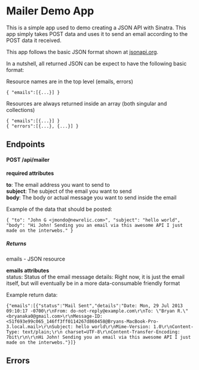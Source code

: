 Mailer Demo App
==========================

This is a simple app used to demo creating a JSON API with Sinatra. This app simply takes POST data and uses it to send an email according to the POST data it received.

This app follows the basic JSON format shown at [jsonapi.org](http://jsonapi.org/format).

In a nutshell, all returned JSON can be expect to have the following basic format:

Resource names are in the top level (emails, errors)

	{ "emails":[{...}] }

Resources are always returned inside an array (both singular and collections)

    { "emails":[{...}] }
    { "errors":[{...}, {...}] }

## Endpoints

#### POST /api/mailer

**required attributes**

**to**: The email address you want to send to  
**subject**: The subject of the email you want to send  
**body**: The body or actual message you want to send inside the email

Example of the data that should be posted:  

    { "to": "John G <jmondo@newrelic.com>", "subject": "hello world", "body": "Hi John! Sending you an email via this awesome API I just made on the interwebs." }

##### Returns

emails - JSON resource

**emails attributes**  
status: Status of the email message
details: Right now, it is just the email itself, but will eventually be in a more data-consumable friendly format

Example return data: 

    {"emails":[{"status":"Mail Sent","details":"Date: Mon, 29 Jul 2013 09:10:17 -0700\r\nFrom: do-not-reply@example.com\r\nTo: \"Bryan R.\" <bryanaka0@gmail.com>\r\nMessage-ID: <51f693e99c065_146ff3ff0114267d860458@Bryans-MacBook-Pro-3.local.mail>\r\nSubject: hello world\r\nMime-Version: 1.0\r\nContent-Type: text/plain;\r\n charset=UTF-8\r\nContent-Transfer-Encoding: 7bit\r\n\r\nHi John! Sending you an email via this awesome API I just made on the interwebs."}]}

## Errors


